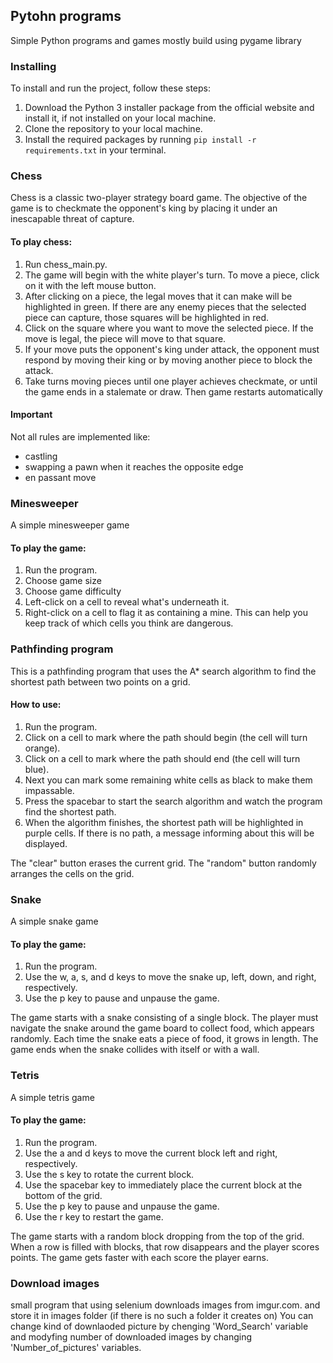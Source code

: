 ## Pytohn programs ##
Simple Python programs and games mostly build using pygame library

### Installing ###
To install and run the project, follow these steps:

1. Download the Python 3 installer package from the official website and install it, if not installed on your local machine.
2. Clone the repository to your local machine.
3. Install the required packages by running ```pip install -r requirements.txt``` in your terminal.

### Chess ###
Chess is a classic two-player strategy board game. 
The objective of the game is to checkmate the opponent's king by placing it under an inescapable threat of capture.

#### To play chess: ####
1. Run chess_main.py.
2. The game will begin with the white player's turn. To move a piece, click on it with the left mouse button.
3. After clicking on a piece, the legal moves that it can make will be highlighted in green. If there are any enemy pieces that the selected piece can capture, those squares will be highlighted in red.
4. Click on the square where you want to move the selected piece. If the move is legal, the piece will move to that square.
5. If your move puts the opponent's king under attack, the opponent must respond by moving their king or by moving another piece to block the attack.
6. Take turns moving pieces until one player achieves checkmate, or until the game ends in a stalemate or draw. Then game restarts automatically 

#### Important ####
Not all rules are implemented like:
- castling
- swapping a pawn when it reaches the opposite edge
- en passant move


### Minesweeper ###
A simple minesweeper game

#### To play the game: ####
1. Run the program.
2. Choose game size
3. Choose game difficulty
4. Left-click on a cell to reveal what's underneath it.
5. Right-click on a cell to flag it as containing a mine. This can help you keep track of which cells you think are dangerous.


### Pathfinding program ###
This is a pathfinding program that uses the A\* search algorithm to find the shortest path between two points on a grid.

#### How to use: ####
1. Run the program.
2. Click on a cell to mark where the path should begin (the cell will turn orange).
3. Click on a cell to mark where the path should end (the cell will turn blue).
4. Next you can mark some remaining white cells as black to make them impassable.
5. Press the spacebar to start the search algorithm and watch the program find the shortest path.
6. When the algorithm finishes, the shortest path will be highlighted in purple cells. If there is no path, a message informing about this will be displayed.


The "clear" button erases the current grid.
The "random" button randomly arranges the cells on the grid.


### Snake ###
A simple snake game

#### To play the game: ####
1. Run the program.
2. Use the w, a, s, and d keys to move the snake up, left, down, and right, respectively.
3. Use the p key to pause and unpause the game.

The game starts with a snake consisting of a single block. 
The player must navigate the snake around the game board to collect food, which appears randomly. 
Each time the snake eats a piece of food, it grows in length. 
The game ends when the snake collides with itself or with a wall.

### Tetris ###
A simple tetris game

#### To play the game: ####
1. Run the program.
2. Use the a and d keys to move the current block left and right, respectively.
3. Use the s key to rotate the current block.
4. Use the spacebar key to immediately place the current block at the bottom of the grid.
5. Use the p key to pause and unpause the game.
6. Use the r key to restart the game.

The game starts with a random block dropping from the top of the grid. 
When a row is filled with blocks, that row disappears and the player scores points. 
The game gets faster with each score the player earns.

### Download images ###
small program that using selenium downloads images from imgur.com. and store it in images folder (if there is no such a folder it creates on)
You can change kind of downlaoded picture by chenging 'Word_Search' variable and modyfing number of downloaded images by changing 'Number_of_pictures' variables.